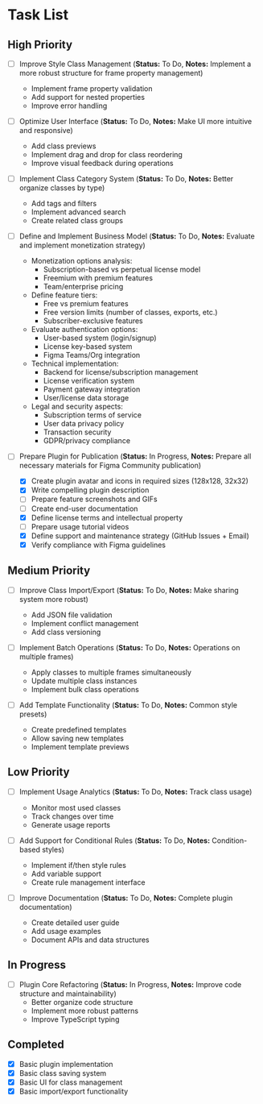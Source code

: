 # Task List

## High Priority

-   [ ] Improve Style Class Management (**Status:** To Do, **Notes:** Implement a more robust structure for frame property management)
    - Implement frame property validation
    - Add support for nested properties
    - Improve error handling

-   [ ] Optimize User Interface (**Status:** To Do, **Notes:** Make UI more intuitive and responsive)
    - Add class previews
    - Implement drag and drop for class reordering
    - Improve visual feedback during operations

-   [ ] Implement Class Category System (**Status:** To Do, **Notes:** Better organize classes by type)
    - Add tags and filters
    - Implement advanced search
    - Create related class groups

-   [ ] Define and Implement Business Model (**Status:** To Do, **Notes:** Evaluate and implement monetization strategy)
    - Monetization options analysis:
      - Subscription-based vs perpetual license model
      - Freemium with premium features
      - Team/enterprise pricing
    - Define feature tiers:
      - Free vs premium features
      - Free version limits (number of classes, exports, etc.)
      - Subscriber-exclusive features
    - Evaluate authentication options:
      - User-based system (login/signup)
      - License key-based system
      - Figma Teams/Org integration
    - Technical implementation:
      - Backend for license/subscription management
      - License verification system
      - Payment gateway integration
      - User/license data storage
    - Legal and security aspects:
      - Subscription terms of service
      - User data privacy policy
      - Transaction security
      - GDPR/privacy compliance

-   [ ] Prepare Plugin for Publication (**Status:** In Progress, **Notes:** Prepare all necessary materials for Figma Community publication)
    - [x] Create plugin avatar and icons in required sizes (128x128, 32x32)
    - [x] Write compelling plugin description
    - [ ] Prepare feature screenshots and GIFs
    - [ ] Create end-user documentation
    - [x] Define license terms and intellectual property
    - [ ] Prepare usage tutorial videos
    - [x] Define support and maintenance strategy (GitHub Issues + Email)
    - [x] Verify compliance with Figma guidelines

## Medium Priority

-   [ ] Improve Class Import/Export (**Status:** To Do, **Notes:** Make sharing system more robust)
    - Add JSON file validation
    - Implement conflict management
    - Add class versioning

-   [ ] Implement Batch Operations (**Status:** To Do, **Notes:** Operations on multiple frames)
    - Apply classes to multiple frames simultaneously
    - Update multiple class instances
    - Implement bulk class operations

-   [ ] Add Template Functionality (**Status:** To Do, **Notes:** Common style presets)
    - Create predefined templates
    - Allow saving new templates
    - Implement template previews

## Low Priority

-   [ ] Implement Usage Analytics (**Status:** To Do, **Notes:** Track class usage)
    - Monitor most used classes
    - Track changes over time
    - Generate usage reports

-   [ ] Add Support for Conditional Rules (**Status:** To Do, **Notes:** Condition-based styles)
    - Implement if/then style rules
    - Add variable support
    - Create rule management interface

-   [ ] Improve Documentation (**Status:** To Do, **Notes:** Complete plugin documentation)
    - Create detailed user guide
    - Add usage examples
    - Document APIs and data structures

## In Progress

-   [ ] Plugin Core Refactoring (**Status:** In Progress, **Notes:** Improve code structure and maintainability)
    - Better organize code structure
    - Implement more robust patterns
    - Improve TypeScript typing

## Completed

-   [x] Basic plugin implementation
-   [x] Basic class saving system
-   [x] Basic UI for class management
-   [x] Basic import/export functionality